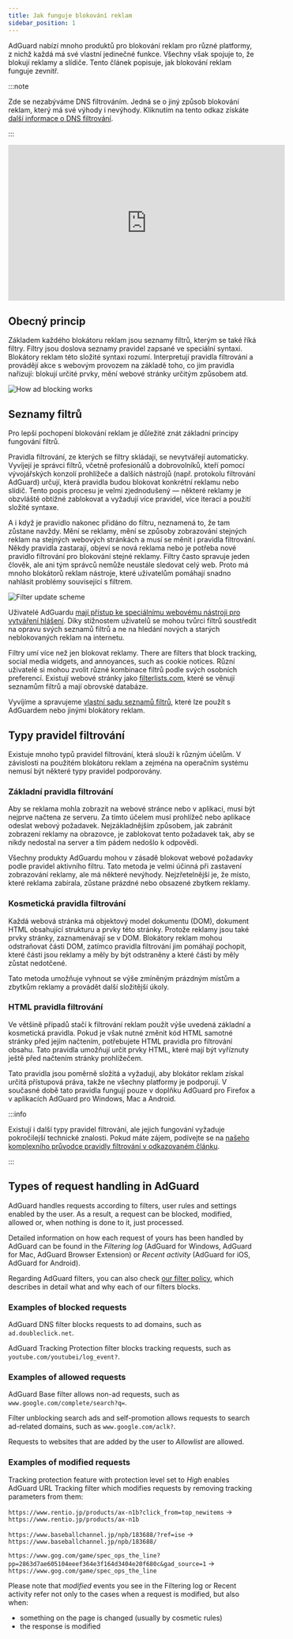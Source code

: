 ```yaml
---
title: Jak funguje blokování reklam
sidebar_position: 1
---
```


AdGuard nabízí mnoho produktů pro blokování reklam pro různé platformy, z nichž každá má své vlastní jedinečné funkce. Všechny však spojuje to, že blokují reklamy a slídiče. Tento článek popisuje, jak blokování reklam funguje zevnitř.

:::note

Zde se nezabýváme DNS filtrováním. Jedná se o jiný způsob blokování reklam, který má své výhody i nevýhody. Kliknutím na tento odkaz získáte [další informace o DNS filtrování](https://adguard-dns.io/kb/general/dns-filtering#how-does-dns-filtering-work).

:::  

<iframe width="560" height="315" class="youtube-video" src="https://www.youtube-nocookie.com/embed/Xq_CUdh0T_w" title="YouTube video player" frameborder="0" allow="accelerometer; autoplay; clipboard-write; encrypted-media; gyroscope; picture-in-picture" allowfullscreen></iframe>

## Obecný princip

Základem každého blokátoru reklam jsou seznamy filtrů, kterým se také říká filtry. Filtry jsou doslova seznamy pravidel zapsané ve speciální syntaxi. Blokátory reklam této složité syntaxi rozumí. Interpretují pravidla filtrování a provádějí akce s webovým provozem na základě toho, co jim pravidla nařizují: blokují určité prvky, mění webové stránky určitým způsobem atd.

![How ad blocking works](https://cdn.adtidy.org/public/Adguard/Blog/manifestv3/adblockingworks.png)

## Seznamy filtrů

Pro lepší pochopení blokování reklam je důležité znát základní principy fungování filtrů.

Pravidla filtrování, ze kterých se filtry skládají, se nevytvářejí automaticky. Vyvíjejí je správci filtrů, včetně profesionálů a dobrovolníků, kteří pomocí vývojářských konzolí prohlížeče a dalších nástrojů (např. protokolu filtrování AdGuard) určují, která pravidla budou blokovat konkrétní reklamu nebo slídič. Tento popis procesu je velmi zjednodušený — některé reklamy je obzvláště obtížné zablokovat a vyžadují více pravidel, více iterací a použití složité syntaxe.

A i když je pravidlo nakonec přidáno do filtru, neznamená to, že tam zůstane navždy. Mění se reklamy, mění se způsoby zobrazování stejných reklam na stejných webových stránkách a musí se měnit i pravidla filtrování. Někdy pravidla zastarají, objeví se nová reklama nebo je potřeba nové pravidlo filtrování pro blokování stejné reklamy. Filtry často spravuje jeden člověk, ale ani tým správců nemůže neustále sledovat celý web. Proto má mnoho blokátorů reklam nástroje, které uživatelům pomáhají snadno nahlásit problémy související s filtrem.

![Filter update scheme](https://cdn.adtidy.org/public/Adguard/Blog/manifestv3/filtersupdates.png)

Uživatelé AdGuardu [mají přístup ke speciálnímu webovému nástroji pro vytváření hlášení](https://reports.adguard.com/new_issue.html). Díky stížnostem uživatelů se mohou tvůrci filtrů soustředit na opravu svých seznamů filtrů a ne na hledání nových a starých neblokovaných reklam na internetu.

Filtry umí více než jen blokovat reklamy. There are filters that block tracking, social media widgets, and annoyances, such as cookie notices. Různí uživatelé si mohou zvolit různé kombinace filtrů podle svých osobních preferencí. Existují webové stránky jako [filterlists.com](https://filterlists.com/), které se věnují seznamům filtrů a mají obrovské databáze.

Vyvíjíme a spravujeme [vlastní sadu seznamů filtrů](../adguard-filters), které lze použít s AdGuardem nebo jinými blokátory reklam.

## Typy pravidel filtrování

Existuje mnoho typů pravidel filtrování, která slouží k různým účelům. V závislosti na použitém blokátoru reklam a zejména na operačním systému nemusí být některé typy pravidel podporovány.

### Základní pravidla filtrování

Aby se reklama mohla zobrazit na webové stránce nebo v aplikaci, musí být nejprve načtena ze serveru. Za tímto účelem musí prohlížeč nebo aplikace odeslat webový požadavek. Nejzákladnějším způsobem, jak zabránit zobrazení reklamy na obrazovce, je zablokovat tento požadavek tak, aby se nikdy nedostal na server a tím pádem nedošlo k odpovědi.

Všechny produkty AdGuardu mohou v zásadě blokovat webové požadavky podle pravidel aktivního filtru. Tato metoda je velmi účinná při zastavení zobrazování reklamy, ale má některé nevýhody. Nejzřetelnější je, že místo, které reklama zabírala, zůstane prázdné nebo obsazené zbytkem reklamy.

### Kosmetická pravidla filtrování

Každá webová stránka má objektový model dokumentu (DOM), dokument HTML obsahující strukturu a prvky této stránky. Protože reklamy jsou také prvky stránky, zaznamenávají se v DOM. Blokátory reklam mohou odstraňovat části DOM, zatímco pravidla filtrování jim pomáhají pochopit, které části jsou reklamy a měly by být odstraněny a které části by měly zůstat nedotčené.

Tato metoda umožňuje vyhnout se výše zmíněným prázdným místům a zbytkům reklamy a provádět další složitější úkoly.

### HTML pravidla filtrování

Ve většině případů stačí k filtrování reklam použít výše uvedená základní a kosmetická pravidla. Pokud je však nutné změnit kód HTML samotné stránky před jejím načtením, potřebujete HTML pravidla pro filtrování obsahu. Tato pravidla umožňují určit prvky HTML, které mají být vyříznuty ještě před načtením stránky prohlížečem.

Tato pravidla jsou poměrně složitá a vyžadují, aby blokátor reklam získal určitá přístupová práva, takže ne všechny platformy je podporují. V současné době tato pravidla fungují pouze v doplňku AdGuard pro Firefox a v aplikacích AdGuard pro Windows, Mac a Android.

:::info

Existují i další typy pravidel filtrování, ale jejich fungování vyžaduje pokročilejší technické znalosti. Pokud máte zájem, podívejte se na [našeho komplexního průvodce pravidly filtrování v odkazovaném článku](../create-own-filters).

:::

## Types of request handling in AdGuard

AdGuard handles requests according to filters, user rules and settings enabled by the user. As a result, a request can be blocked, modified, allowed or, when nothing is done to it, just processed.

Detailed information on how each request of yours has been handled by AdGuard can be found in the *Filtering log* (AdGuard for Windows, AdGuard for Mac, AdGuard Browser Extension) or *Recent activity* (AdGuard for iOS, AdGuard for Android).

Regarding AdGuard filters, you can also check [our filter policy](../filter-policy), which describes in detail what and why each of our filters blocks.

### Examples of blocked requests

AdGuard DNS filter blocks requests to ad domains, such as `ad.doubleclick.net`.

AdGuard Tracking Protection filter blocks tracking requests, such as `youtube.com/youtubei/log_event?`.

### Examples of allowed requests

AdGuard Base filter allows non-ad requests, such as `www.google.com/complete/search?q=`.

Filter unblocking search ads and self-promotion allows requests to search ad-related domains, such as `www.google.com/aclk?`.

Requests to websites that are added by the user to *Allowlist* are allowed.

### Examples of modified requests

Tracking protection feature with protection level set to *High* enables AdGuard URL Tracking filter which modifies requests by removing tracking parameters from them:

`https://www.rentio.jp/products/ax-n1b?click_from=top_newitems` → `https://www.rentio.jp/products/ax-n1b`

`https://www.baseballchannel.jp/npb/183688/?ref=ise` → `https://www.baseballchannel.jp/npb/183688/`

`https://www.gog.com/game/spec_ops_the_line?pp=2863d7ae605104eeef364e3f164d3404e20f680c&gad_source=1` → `https://www.gog.com/game/spec_ops_the_line`

Please note that *modified* events you see in the Filtering log or Recent activity refer not only to the cases when a request is modified, but also when:

- something on the page is changed (usually by cosmetic rules)
- the response is modified
